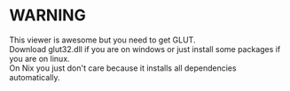 # WARNING
This viewer is awesome but you need to get GLUT.\
Download glut32.dll if you are on windows or just install some packages if you are on linux.\
On Nix you just don't care because it installs all dependencies automatically.
